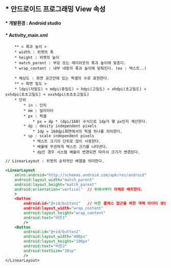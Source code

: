 ## * 안드로이드 프로그래밍 View 속성
#### * 개발환경 : Android studio

#### * Activity_main.xml
		** < 폭과 높이 >
		* width : 위젯의 폭
		* height : 위젯의 높이
		* match_parent : 부모 또는 레이아웃의 폭과 높이에 맞춘다.
		* wrap_content : 내부 내용의 폭과 높이에 맞춰진다. (ex : 텍스트..)

		* 해상도 : 화면 공간안에 있는 픽셀의 수로 표현한다.
		** < 화면 밀도 >
		* ldpi(저밀도) < mdpi(중밀도) < hdpi(고밀도) < xhdpi(초고밀도) < xxhdpi(초초고밀도) < xxxhdpi(초초초고밀도)
		* 단위
			* in : 인치
			* mm : 밀리미터
			* px : 픽셀
				* px = dp * (dpi/160) 수식으로 1dp가 몇 px인지 계산한다.
			* dp : desity independent pixels
				* 1dp = 160dpi화면에서의 픽셀 하나를 의미한다.
			* sp : scale independent pixels
				* 텍스트 크기의 단위로 많이 사용한다.
				* 배율에 무관하게 텍스트 크기를 나타낸다.
				* dp인 경우 시스템 배율이 변경되면 따라서 크기가 변경된다.
```xml
// LinearLayout : 위젯의 순차적인 배열을 의미한다.

<LinearLayout 
    xmlns:android="http://schemas.android.com/apk/res/android"
    android:layout_width="match_parent"
    android:layout_height="match_parent"
    android:orientation="vertical"	// 위에서부터 아래로 배치한다.
    >
    <Button
        android:id="@+id/button1"	// 버튼 클래스 접근을 위한 객체 아이디 생성
        android:layout_width="wrap_content"
        android:layout_height="wrap_content"
        android:text="버튼1"
        />
    <Button
        android:id="@+id/button2"
        android:layout_width="400px"
        android:layout_height="190px"
        android:text="버튼2"
        android:textSize="20sp"
        />
</LinearLayout>

```
